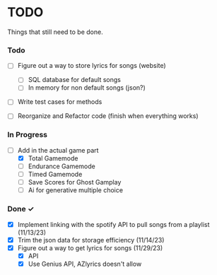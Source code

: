 # TODO

Things that still need to be done.

### Todo


- [ ] Figure out a way to store lyrics for songs (website)
  - [ ] SQL database for default songs
  - [ ] In memory for non default songs (json?)

- [ ] Write test cases for methods

- [ ] Reorganize and Refactor code (finish when everything works)

### In Progress
- [ ] Add in the actual game part 
  - [x] Total Gamemode
  - [ ] Endurance Gamemode
  - [ ] Timed Gamemode
  - [ ] Save Scores for Ghost Gamplay
  - [ ] Ai for generative multiple choice

### Done ✓
- [x] Implement linking with the spotify API to pull songs from a playlist  (11/13/23)
- [x] Trim the json data for storage efficiency   (11/14/23)
- [x] Figure out a way to get lyrics for songs    (11/29/23)
  - [x] API
  - [x] Use Genius API, AZlyrics doesn't allow
